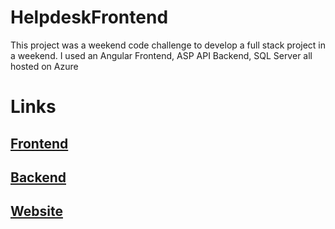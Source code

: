 # HelpdeskFrontend

This project was a weekend code challenge to develop a full stack project in a weekend. I used an Angular Frontend, ASP API Backend, SQL Server all hosted on Azure

# Links
## [Frontend](https://github.com/JustinJeoJones/TicketHelpDeskFrontend)
## [Backend](https://github.com/JustinJeoJones/TicketHelpDeskBackend)
## [Website](https://jolly-river-0b1bdd70f.5.azurestaticapps.net/)